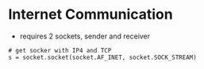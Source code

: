 # Internet Communication

* requires 2 sockets, sender and receiver

```
# get socker with IP4 and TCP
s = socket.socket(socket.AF_INET, socket.SOCK_STREAM)
```